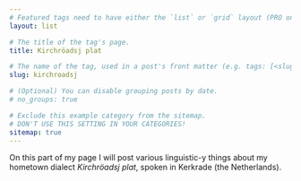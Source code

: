 ```yaml
---
# Featured tags need to have either the `list` or `grid` layout (PRO only).
layout: list

# The title of the tag's page.
title: Kirchröadsj plat

# The name of the tag, used in a post's front matter (e.g. tags: [<slug>]).
slug: kirchroadsj

# (Optional) You can disable grouping posts by date.
# no_groups: true

# Exclude this example category from the sitemap.
# DON'T USE THIS SETTING IN YOUR CATEGORIES!
sitemap: true
---
```


On this part of my page I will post various linguistic-y things about my hometown dialect *Kirchröadsj plat*, spoken in Kerkrade (the Netherlands).